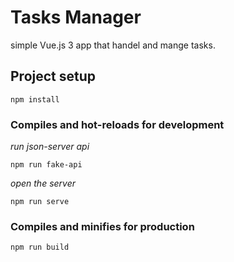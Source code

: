 # Tasks Manager
simple Vue.js 3 app that handel and  mange tasks.

## Project setup
```
npm install
```

### Compiles and hot-reloads for development

*run  json-server api*

```
npm run fake-api
```

*open the server*
```
npm run serve
```

### Compiles and minifies for production
```
npm run build
```
